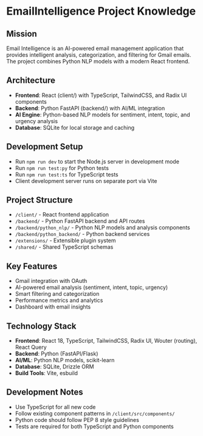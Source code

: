 # EmailIntelligence Project Knowledge

## Mission
Email Intelligence is an AI-powered email management application that provides intelligent analysis, categorization, and filtering for Gmail emails. The project combines Python NLP models with a modern React frontend.

## Architecture
- **Frontend**: React (client/) with TypeScript, TailwindCSS, and Radix UI components
- **Backend**: Python FastAPI (backend/) with AI/ML integration
- **AI Engine**: Python-based NLP models for sentiment, intent, topic, and urgency analysis
- **Database**: SQLite for local storage and caching

## Development Setup
- Run `npm run dev` to start the Node.js server in development mode
- Run `npm run test:py` for Python tests
- Run `npm run test:ts` for TypeScript tests
- Client development server runs on separate port via Vite

## Project Structure
- `/client/` - React frontend application
- `/backend/` - Python FastAPI backend and API routes
- `/backend/python_nlp/` - Python NLP models and analysis components
- `/backend/python_backend/` - Python backend services
- `/extensions/` - Extensible plugin system
- `/shared/` - Shared TypeScript schemas

## Key Features
- Gmail integration with OAuth
- AI-powered email analysis (sentiment, intent, topic, urgency)
- Smart filtering and categorization
- Performance metrics and analytics
- Dashboard with email insights

## Technology Stack
- **Frontend**: React 18, TypeScript, TailwindCSS, Radix UI, Wouter (routing), React Query
- **Backend**: Python (FastAPI/Flask)
- **AI/ML**: Python NLP models, scikit-learn
- **Database**: SQLite, Drizzle ORM
- **Build Tools**: Vite, esbuild

## Development Notes
- Use TypeScript for all new code
- Follow existing component patterns in `/client/src/components/`
- Python code should follow PEP 8 style guidelines
- Tests are required for both TypeScript and Python components